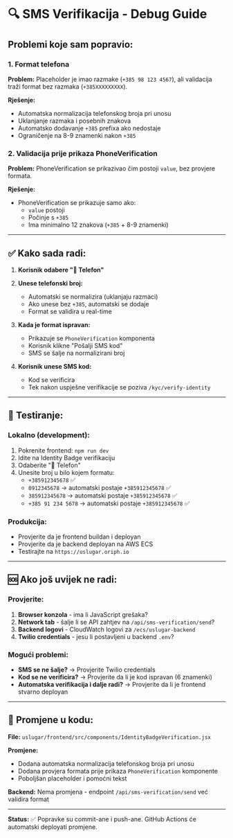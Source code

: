 # 🔍 SMS Verifikacija - Debug Guide

## Problemi koje sam popravio:

### 1. Format telefona
**Problem:** Placeholder je imao razmake (`+385 98 123 4567`), ali validacija traži format bez razmaka (`+385XXXXXXXXX`).

**Rješenje:**
- Automatska normalizacija telefonskog broja pri unosu
- Uklanjanje razmaka i posebnih znakova
- Automatsko dodavanje `+385` prefixa ako nedostaje
- Ograničenje na 8-9 znamenki nakon `+385`

### 2. Validacija prije prikaza PhoneVerification
**Problem:** PhoneVerification se prikazivao čim postoji `value`, bez provjere formata.

**Rješenje:**
- PhoneVerification se prikazuje samo ako:
  - `value` postoji
  - Počinje s `+385`
  - Ima minimalno 12 znakova (`+385` + 8-9 znamenki)

---

## ✅ Kako sada radi:

1. **Korisnik odabere "📱 Telefon"**
2. **Unese telefonski broj:**
   - Automatski se normalizira (uklanjaju razmaci)
   - Ako unese bez `+385`, automatski se dodaje
   - Format se validira u real-time

3. **Kada je format ispravan:**
   - Prikazuje se `PhoneVerification` komponenta
   - Korisnik klikne "Pošalji SMS kod"
   - SMS se šalje na normalizirani broj

4. **Korisnik unese SMS kod:**
   - Kod se verificira
   - Tek nakon uspješne verifikacije se poziva `/kyc/verify-identity`

---

## 🧪 Testiranje:

### Lokalno (development):
1. Pokrenite frontend: `npm run dev`
2. Idite na Identity Badge verifikaciju
3. Odaberite "📱 Telefon"
4. Unesite broj u bilo kojem formatu:
   - `+385912345678` ✅
   - `0912345678` → automatski postaje `+385912345678` ✅
   - `385912345678` → automatski postaje `+385912345678` ✅
   - `+385 91 234 5678` → automatski postaje `+385912345678` ✅

### Produkcija:
- Provjerite da je frontend buildan i deployan
- Provjerite da je backend deployan na AWS ECS
- Testirajte na `https://uslugar.oriph.io`

---

## 🆘 Ako još uvijek ne radi:

### Provjerite:
1. **Browser konzola** - ima li JavaScript grešaka?
2. **Network tab** - šalje li se API zahtjev na `/api/sms-verification/send`?
3. **Backend logovi** - CloudWatch logovi za `/ecs/uslugar-backend`
4. **Twilio credentials** - jesu li postavljeni u backend `.env`?

### Mogući problemi:
- **SMS se ne šalje?** → Provjerite Twilio credentials
- **Kod se ne verificira?** → Provjerite da li je kod ispravan (6 znamenki)
- **Automatska verifikacija i dalje radi?** → Provjerite da li je frontend stvarno deployan

---

## 📝 Promjene u kodu:

**File:** `uslugar/frontend/src/components/IdentityBadgeVerification.jsx`

**Promjene:**
- Dodana automatska normalizacija telefonskog broja pri unosu
- Dodana provjera formata prije prikaza `PhoneVerification` komponente
- Poboljšan placeholder i pomoćni tekst

**Backend:** Nema promjena - endpoint `/api/sms-verification/send` već validira format

---

**Status:** ✅ Popravke su commit-ane i push-ane. GitHub Actions će automatski deployati promjene.

